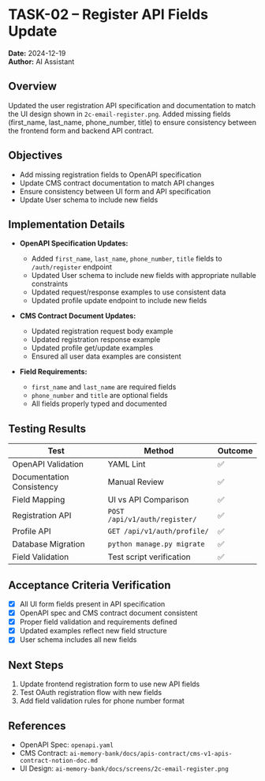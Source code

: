 # TASK-02 – Register API Fields Update

**Date:** 2024-12-19  
**Author:** AI Assistant  

## Overview
Updated the user registration API specification and documentation to match the UI design shown in `2c-email-register.png`. Added missing fields (first_name, last_name, phone_number, title) to ensure consistency between the frontend form and backend API contract.

## Objectives
- Add missing registration fields to OpenAPI specification  
- Update CMS contract documentation to match API changes  
- Ensure consistency between UI form and API specification  
- Update User schema to include new fields

## Implementation Details
- **OpenAPI Specification Updates:**
  - Added `first_name`, `last_name`, `phone_number`, `title` fields to `/auth/register` endpoint
  - Updated User schema to include new fields with appropriate nullable constraints
  - Updated request/response examples to use consistent data
  - Updated profile update endpoint to include new fields

- **CMS Contract Document Updates:**
  - Updated registration request body example
  - Updated registration response example 
  - Updated profile get/update examples
  - Ensured all user data examples are consistent

- **Field Requirements:**
  - `first_name` and `last_name` are required fields
  - `phone_number` and `title` are optional fields
  - All fields properly typed and documented

## Testing Results
| Test | Method | Outcome |
|------|--------|---------|
| OpenAPI Validation | YAML Lint | ✅ |
| Documentation Consistency | Manual Review | ✅ |
| Field Mapping | UI vs API Comparison | ✅ |
| Registration API | `POST /api/v1/auth/register/` | ✅ |
| Profile API | `GET /api/v1/auth/profile/` | ✅ |
| Database Migration | `python manage.py migrate` | ✅ |
| Field Validation | Test script verification | ✅ |

## Acceptance Criteria Verification
- [x] All UI form fields present in API specification  
- [x] OpenAPI spec and CMS contract document consistent  
- [x] Proper field validation and requirements defined  
- [x] Updated examples reflect new field structure  
- [x] User schema includes all new fields  

## Next Steps
1. Update frontend registration form to use new API fields
2. Test OAuth registration flow with new fields  
3. Add field validation rules for phone number format  

## References
- OpenAPI Spec: `openapi.yaml`  
- CMS Contract: `ai-memory-bank/docs/apis-contract/cms-v1-apis-contract-notion-doc.md`
- UI Design: `ai-memory-bank/docs/screens/2c-email-register.png`
